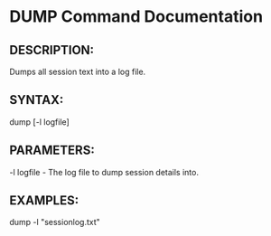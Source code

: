# DUMP Command Documentation

## DESCRIPTION:
Dumps all session text into a log file.

## SYNTAX:
dump [-l logfile]

## PARAMETERS:
-l logfile - The log file to dump session details into.

## EXAMPLES:
dump -l "sessionlog.txt"